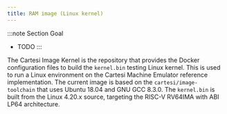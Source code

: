 ```yaml
---
title: RAM image (Linux kernel)
---
```


:::note Section Goal
- TODO
:::

The Cartesi Image Kernel is the repository that provides the Docker configuration files to build the `kernel.bin` testing Linux kernel. This is used to run a Linux environment on the Cartesi Machine Emulator reference implementation. The current image is based on the `cartesi/image-toolchain` that uses Ubuntu 18.04 and GNU GCC 8.3.0. The `kernel.bin` is built from the Linux 4.20.x source, targeting the RISC-V RV64IMA with ABI LP64 architecture.

